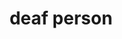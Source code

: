 ---
layout: smileys&emotion
title: deaf person
emoji: deaf_person
permalink: 🧏.html
image: assets/img/3moji/deaf_person.png
---